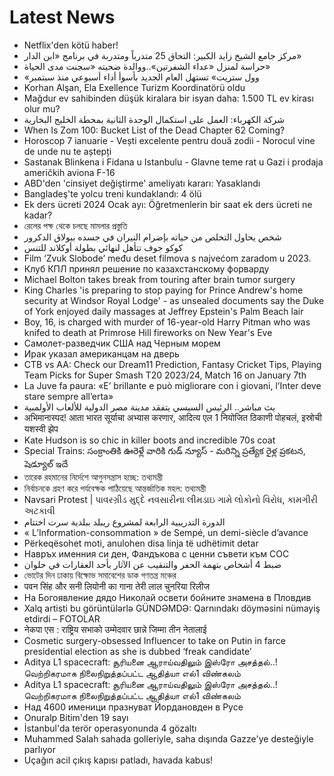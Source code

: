 # Latest News
-  Netflix'den kötü haber!
-  مركز جامع الشيخ زايد الكبير: التحاق 25 متدرباً ومتدربة في برنامج «ابن الدار»
-  حراسة لمنزل «عداء الشفرتين»..ووالدة ضحيته «سجنت مدى الحياة»
-  «وول ستريت» تستهل العام الجديد بأسوأ أداء أسبوعي منذ سبتمبر
-  Korhan Alşan, Ela Exellence Turizm Koordinatörü oldu
-  Mağdur ev sahibinden düşük kiralara bir isyan daha: 1.500 TL ev kirası olur mu?
-  شركة الكهرباء: العمل على استكمال الوحدة الثانية بمحطة الخليج البخارية
-  When Is Zom 100: Bucket List of the Dead Chapter 62 Coming?
-  Horoscop 7 ianuarie - Vești excelente pentru două zodii - Norocul vine de unde nu te aștepți
-  Sastanak Blinkena i Fidana u Istanbulu - Glavne teme rat u Gazi i prodaja američkih aviona F-16
-  ABD'den 'cinsiyet değiştirme' ameliyatı kararı: Yasaklandı
-  Bangladeş'te yolcu treni kundaklandı: 4 ölü
-  Ek ders ücreti 2024 Ocak ayı: Öğretmenlerin bir saat ek ders ücreti ne kadar?
-  রেলের পক্ষ থেকে চলছে মামলার প্রস্তুতি
-  شخص يحاول التخلص من حياته بإضرام النيران في جسده ببولاق الدكرور
-  كوكو جوف تتأهل لنهائي بطولة أوكلاند للتنس
-  Film ‘Zvuk Slobode’ među deset filmova s najvećom zaradom u 2023.
-  Клуб КПЛ принял решение по казахстанскому форварду
-  Michael Bolton takes break from touring after brain tumor surgery
-  King Charles 'is preparing to stop paying for Prince Andrew's home security at Windsor Royal Lodge' - as unsealed documents say the Duke of York enjoyed daily massages at Jeffrey Epstein's Palm Beach lair
-  Boy, 16, is charged with murder of 16-year-old Harry Pitman who was knifed to death at Primrose Hill fireworks on New Year's Eve
-  Самолет-разведчик США над Черным морем
-  Ирак указал американцам на дверь
-  CTB vs AA: Check our Dream11 Prediction, Fantasy Cricket Tips, Playing Team Picks for Super Smash T20 2023/24, Match 16 on January 7th
-  La Juve fa paura: «E’ brillante e può migliorare con i giovani, l’Inter deve stare sempre all’erta»
-  بث مباشر.. الرئيس السيسي يتفقد مدينة مصر الدولية للألعاب الأولمبية
-  अभिमानास्पद! आता भारत सूर्याचा अभ्यास करणार, आदित्य एल 1 नियोजित ठिकाणी पोहचलं, इस्रोची यशस्वी झेप
-  Kate Hudson is so chic in killer boots and incredible 70s coat
-  Special Trains: సంక్రాంతికి ఊరెళ్లే వారికి గుడ్ న్యూస్ - మరిన్ని ప్రత్యేక రైళ్ల ప్రకటన, షెడ్యూల్ ఇదే
-  তারেক রহমানের নির্দেশে আগুনসন্ত্রাস হচ্ছে: তথ্যমন্ত্রী
-  নির্বাচনকে গ্রহণ করে পর্যবেক্ষক পাঠিয়েছে আন্তর্জাতিক মহল: তথ্যমন্ত্রী
-  Navsari Protest | પાવરગ્રીડ મુદ્દે નવસારીના લીમડાઇ ગામે લોકોનો વિરોધ, કામગીરી અટકાવી
-  اختتام ‎الدورة التدريبية الرابعة لمشروع ريبلد ببلدية سرت
-  « L’Information-consommation » de Sempé, un demi-siècle d’avance
-  Përkeqësohet moti, anulohen disa linja të udhëtimit detar
-  Навръх именния си ден, Фандъкова с ценни съвети към СОС
-  ضبط 4 أشخاص بتهمة الحفر والتنقيب عن الآثار بأحد العقارات في حلوان
-  ভোটের দিন ঢাকায় বিক্ষোভ সমাবেশের ডাক গণতন্ত্র মঞ্চের
-  पवन सिंह और सनी लियोनी का गाना तेरी लाल चुनरिया रिलीज
-  На Богоявление дядо Николай освети бойните знамена в Пловдив
-  Xalq artisti bu görüntülərlə GÜNDƏMDƏ: Qarnındakı döyməsini nümayiş etdirdi – FOTOLAR
-  नेकपा एस : राष्ट्रिय सभाको उम्मेदवार छान्ने जिम्मा तीन नेतालाई
-  Cosmetic surgery-obsessed Influencer to take on Putin in farce presidential election as she is dubbed ‘freak candidate’
-  Aditya L1 spacecraft: சூரியனை ஆராய்வதிலும் இஸ்ரோ அசத்தல்..! வெற்றிகரமாக நிலைநிறுத்தப்பட்ட ஆதித்யா எல்1 விண்கலம்
-  Aditya L1 spacecraft: சூரியனை ஆராய்வதிலும் இஸ்ரோ அசத்தல்..! வெற்றிகரமாக நிலைநிறுத்தப்பட்ட ஆதித்யா எல்1 விண்கலம்
-  Над 4600 именици празнуват Йордановден в Русе
-  Onuralp Bitim'den 19 sayı
-  İstanbul'da terör operasyonunda 4 gözaltı
-  Muhammed Salah sahada golleriyle, saha dışında Gazze'ye desteğiyle parlıyor
-  Uçağın acil çıkış kapısı patladı, havada kabus!
